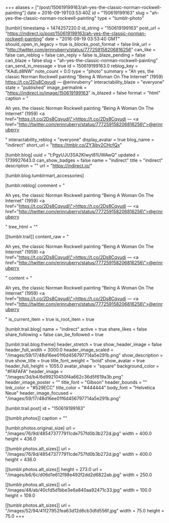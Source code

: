 +++
aliases = ["/post/150619199163/ah-yes-the-classic-norman-rockwell-painting"]
date = 2016-09-19T03:53:40Z
id = "150619199163"
slug = "ah-yes-the-classic-norman-rockwell-painting"
type = "tumblr-photo"

[tumblr]
timestamp = 1474257220.0
id_string = "150619199163"
post_url = "https://indirect.io/post/150619199163/ah-yes-the-classic-norman-rockwell-painting"
date = "2016-09-19 03:53:40 GMT"
should_open_in_legacy = true
is_blocks_post_format = false
link_url = "http://twitter.com/erinruberry/status/777259158206816256"
can_like = false
can_reblog = false
can_reply = false
is_blaze_pending = false
can_blaze = false
slug = "ah-yes-the-classic-norman-rockwell-painting"
can_send_in_message = true
id = 150619199163.0
reblog_key = "KAdLd8NW"
note_count = 0.0
type = "photo"
summary = "Ah yes, the classic Norman Rockwell painting \"Being A Woman On The Internet\" (1959) https://t.co/2Ds8Cqyudi — @erinruberry"
interactability_blaze = "everyone"
state = "published"
image_permalink = "https://indirect.io/image/150619199163"
is_blazed = false
format = "html"
caption = "<p>Ah yes, the classic Norman Rockwell painting &ldquo;Being A Woman On The Internet&rdquo; (1959) <a href=\"https://t.co/2Ds8Cqyudi\">https://t.co/2Ds8Cqyudi</a> — <a href=\"http://twitter.com/erinruberry/status/777259158206816256\">@erinruberry</a></p>"
interactability_reblog = "everyone"
display_avatar = true
blog_name = "indirect"
short_url = "https://tmblr.co/ZY3jby2CHcfQx"

[tumblr.blog]
uuid = "t:PgyUJU3SA2Klwyt81UWAwQ"
updated = 1739927643.0
can_show_badges = false
name = "indirect"
title = "indirect"
description = ""
url = "https://indirect.io/"

[tumblr.blog.tumblrmart_accessories]

[tumblr.reblog]
comment = "<p>Ah yes, the classic Norman Rockwell painting “Being A Woman On The Internet” (1959) <a href=\"https://t.co/2Ds8Cqyudi\">https://t.co/2Ds8Cqyudi</a> — <a href=\"http://twitter.com/erinruberry/status/777259158206816256\">@erinruberry</a></p>"
tree_html = ""

[[tumblr.trail]]
content_raw = "<p>Ah yes, the classic Norman Rockwell painting “Being A Woman On The Internet” (1959) <a href=\"https://t.co/2Ds8Cqyudi\">https://t.co/2Ds8Cqyudi</a> — <a href=\"http://twitter.com/erinruberry/status/777259158206816256\">@erinruberry</a></p>"
content = "<p>Ah yes, the classic Norman Rockwell painting &ldquo;Being A Woman On The Internet&rdquo; (1959) <a href=\"https://t.co/2Ds8Cqyudi\">https://t.co/2Ds8Cqyudi</a> &mdash; <a href=\"http://twitter.com/erinruberry/status/777259158206816256\">@erinruberry</a></p>"
is_current_item = true
is_root_item = true

[tumblr.trail.blog]
name = "indirect"
active = true
share_likes = false
share_following = false
can_be_followed = true

[tumblr.trail.blog.theme]
header_stretch = true
show_header_image = false
header_full_width = 3000.0
header_image_scaled = "/images/59/17/48d16ee01f6d456797714a5e291b.png"
show_description = true
show_title = true
title_font_weight = "bold"
show_avatar = true
header_full_height = 1055.0
avatar_shape = "square"
background_color = "#FAFAFA"
header_image = "/images/3d/b4/6d99210450f4a662c36d5f619a3b.png"
header_image_poster = ""
title_font = "Gibson"
header_bounds = ""
link_color = "#529ECC"
title_color = "#444444"
body_font = "Helvetica Neue"
header_image_focused = "/images/59/17/48d16ee01f6d456797714a5e291b.png"

[tumblr.trail.post]
id = "150619199163"

[[tumblr.photos]]
caption = ""

[tumblr.photos.original_size]
url = "/images/76/9d/485473777911cde757fd0b3b272d.jpg"
width = 400.0
height = 436.0

[[tumblr.photos.alt_sizes]]
url = "/images/76/9d/485473777911cde757fd0b3b272d.jpg"
width = 400.0
height = 436.0

[[tumblr.photos.alt_sizes]]
height = 273.0
url = "/images/b6/6c/d06d1e612f98e492f2dd2d6822ab.jpg"
width = 250.0

[[tumblr.photos.alt_sizes]]
url = "/images/48/ab/40cfd5d1bbe3e6a840aa92471c33.jpg"
width = 100.0
height = 109.0

[[tumblr.photos.alt_sizes]]
url = "/images/52/94/41f27952fea63d12d6cb3dfd556f.jpg"
width = 75.0
height = 75.0
+++

